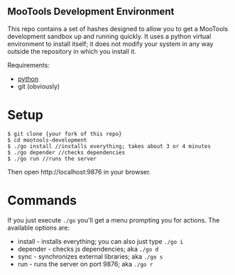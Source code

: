 MooTools Development Environment
--------------------------------

This repo contains a set of hashes designed to allow you to get a MooTools development sandbox up and running quickly. It uses a python virtual environment to install itself; it does not modify your system in any way outside the repository in which you install it.

Requirements:
* [python](http://www.python.org/)
* git (obviously)

Setup
=====

	$ git clone {your fork of this repo}
	$ cd mootools-development
	$ ./go install //installs everything; takes about 3 or 4 minutes
	$ ./go depender //checks dependencies
	$ ./go run //runs the server

Then open http://localhost:9876 in your browser.

Commands
========
If you just execute `./go` you'll get a menu prompting you for actions. The available options are:

* install - installs everything; you can also just type `./go i`
* depender - checks js dependencies; aka `./go d`
* sync - synchronizes external libraries; aka `./go s`
* run - runs the server on port 9876; aka `./go r`